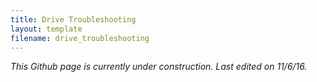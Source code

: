 ```yaml
---
title: Drive Troubleshooting
layout: template
filename: drive_troubleshooting
---
```



*This Github page is currently under construction. Last edited on 11/6/16.*
